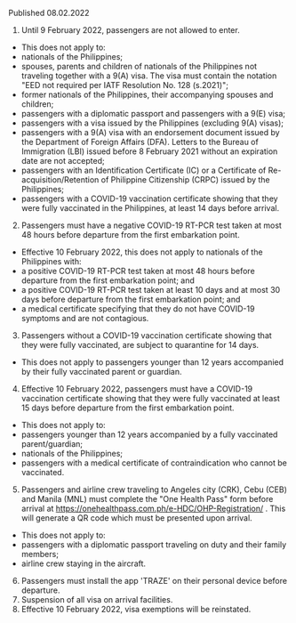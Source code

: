 Published 08.02.2022
1. Until 9 February 2022, passengers are not allowed to enter.
- This does not apply to:
- nationals of the Philippines;
- spouses, parents and children of nationals of the Philippines not traveling together with a 9(A) visa. The visa must contain the notation "EED not required per IATF Resolution No. 128 (s.2021)";
- former nationals of the Philippines, their accompanying spouses and children;
- passengers with a diplomatic passport and passengers with a 9(E) visa;
- passengers with a visa issued by the Philippines (excluding 9(A) visas);
- passengers with a 9(A) visa with an endorsement document issued by the Department of Foreign Affairs (DFA). Letters to the Bureau of Immigration (LBI) issued before 8 February 2021 without an expiration date are not accepted;
- passengers with an Identification Certificate (IC) or a Certificate of Re-acquisition/Retention of Philippine Citizenship (CRPC) issued by the Philippines;
- passengers with a COVID-19 vaccination certificate showing that they were fully vaccinated in the Philippines, at least 14 days before arrival.
2. Passengers must have a negative COVID-19 RT-PCR test taken at most 48 hours before departure from the first embarkation point.
- Effective 10 February 2022, this does not apply to nationals of the Philippines with:
- a positive COVID-19 RT-PCR test taken at most 48 hours before departure from the first embarkation point; and
- a positive COVID-19 RT-PCR test taken at least 10 days and at most 30 days before departure from the first embarkation point; and
- a medical certificate specifying that they do not have COVID-19 symptoms and are not contagious.
3. Passengers without a COVID-19 vaccination certificate showing that they were fully vaccinated, are subject to quarantine for 14 days.
- This does not apply to passengers younger than 12 years accompanied by their fully vaccinated parent or guardian.
4. Effective 10 February 2022, passengers must have a COVID-19 vaccination certificate showing that they were fully vaccinated at least 15 days before departure from the first embarkation point.
- This does not apply to:
- passengers younger than 12 years accompanied by a fully vaccinated parent/guardian;
- nationals of the Philippines;
- passengers with a medical certificate of contraindication who cannot be vaccinated.
5. Passengers and airline crew traveling to Angeles city (CRK), Cebu (CEB) and Manila (MNL) must complete the "One Health Pass" form before arrival at <a href="https://onehealthpass.com.ph/e-HDC/OHP-Registration/">https://onehealthpass.com.ph/e-HDC/OHP-Registration/</a> . This will generate a QR code which must be presented upon arrival.
- This does not apply to:
- passengers with a diplomatic passport traveling on duty and their family members;
- airline crew staying in the aircraft.
6. Passengers must install the app 'TRAZE' on their personal device before departure.
7. Suspension of all visa on arrival facilities.
8. Effective 10 February 2022, visa exemptions will be reinstated.